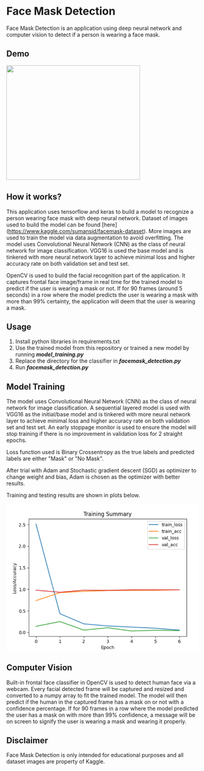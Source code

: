 # Face Mask Detection
Face Mask Detection is an application using deep neural network and computer vision to detect if a person is wearing a face mask.

## Demo
<img src="./misc/maskdemo.gif" width = 350 height = 300/>

## How it works?
This application uses tensorflow and keras to build a model to recognize a person wearing face mask with deep neural network. Dataset of images used to build the model can be found [here] (https://www.kaggle.com/sumansid/facemask-dataset). More images are used to train the model via data augmentation to avoid overfitting. The model uses Convolutional Neural Network (CNN) as the class of neural network for image classification. VGG16 is used the base model and is tinkered with more neural network layer to achieve minimal loss and higher accuracy rate on both validation set and test set. 

OpenCV is used to build the facial recognition part of the application. It captures frontal face image/frame in real time for the trained model to predict if the user is wearing a mask or not. If for 90 frames (around 5 seconds) in a row where the model predicts the user is wearing a mask with more than 99% certainty, the application will deem that the user is wearing a mask.

## Usage
1. Install python libraries in requirements.txt
2. Use the trained model from this repository or trained a new model by running <b><i>model_training.py</i></b>
3. Replace the directory for the classifier in <b><i>facemask_detection.py</i></b>
3. Run <b><i>facemask_detection.py</i></b> 

## Model Training 
The model uses Convolutional Neural Network (CNN) as the class of neural network for image classification. A sequential layered model is used with VGG16 as the initial/base model and is tinkered with more neural network layer to achieve minimal loss and higher accuracy rate on both validation set and test set. An early stoppage monitor is used to ensure the model will stop training if there is no improvement in validation loss for 2 straight epochs.

Loss function used is Binary Crossentropy as the true labels and predicted labels are either "Mask" or "No Mask".

After trial with Adam and Stochastic gradient descent (SGD) as optimizer to change weight and bias, Adam is chosen as the optimizer with better results.

Training and testing results are shown in plots below.

<img src="./misc/training_summary.png"/>

## Computer Vision
Built-in frontal face classifier in OpenCV is used to detect human face via a webcam. Every facial detected frame will be captured and resized and converted to a numpy array to fit the trained model. The model will then predict if the human in the captured frame has a mask on or not with a confidence percentage. If for 90 frames in a row where the model predicted the user has a mask on with more than 99% confidence, a message will be on screen to signify the user is wearing a mask and wearing it properly.


## Disclaimer
Face Mask Detection is only intended for educational purposes and all dataset images are property of Kaggle.